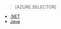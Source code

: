 > [AZURE.SELECTOR]
- [.NET](../articles/storage/storage-client-side-encryption.md)
- [Java](../articles/storage/storage-client-side-encryption-java.md)

<!---HONumber=Oct15_HO3-->